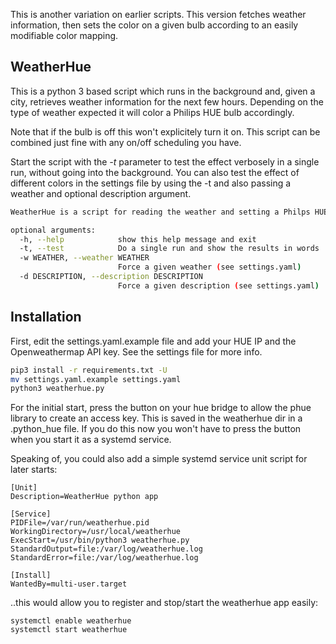 This is another variation on earlier scripts. This version fetches weather information, then sets the color on a given bulb according to an easily modifiable color mapping.

## WeatherHue
This is a python 3 based script which runs in the background and, given a city, retrieves weather information for the next few hours. Depending on the type of weather expected it will color a Philips HUE bulb accordingly. 

Note that if the bulb is off this won't explicitely turn it on. This script can be combined just fine with any on/off scheduling you have. 

Start the script with the *-t* parameter to test the effect verbosely in a single run, without going into the background. You can also test the effect of different colors in the settings file by using the -t and also passing a weather and optional description argument.

```bash
WeatherHue is a script for reading the weather and setting a Philps HUE light accoringly (https://github.com/b0tting/weatherhue). Run it without parameters to daemonize.

optional arguments:
  -h, --help            show this help message and exit
  -t, --test            Do a single run and show the results in words
  -w WEATHER, --weather WEATHER
                        Force a given weather (see settings.yaml)
  -d DESCRIPTION, --description DESCRIPTION
                        Force a given description (see settings.yaml)
```  

## Installation
First, edit the settings.yaml.example file and add your HUE IP and the Openweathermap API key. See the settings file for more info.   
```bash
pip3 install -r requirements.txt -U
mv settings.yaml.example settings.yaml
python3 weatherhue.py
```
For the initial start, press the button on your hue bridge to allow the phue library to create an access key. This is saved in the weatherhue dir in a .python_hue file. If you do this now you won't have to press the button when you start it as a systemd service. 

Speaking of, you could also add a simple systemd service unit script for later starts:
```
[Unit]
Description=WeatherHue python app

[Service]
PIDFile=/var/run/weatherhue.pid
WorkingDirectory=/usr/local/weatherhue
ExecStart=/usr/bin/python3 weatherhue.py
StandardOutput=file:/var/log/weatherhue.log
StandardError=file:/var/log/weatherhue.log

[Install]
WantedBy=multi-user.target
```

..this would allow you to register and stop/start the weatherhue app easily:
```
systemctl enable weatherhue
systemctl start weatherhue
```